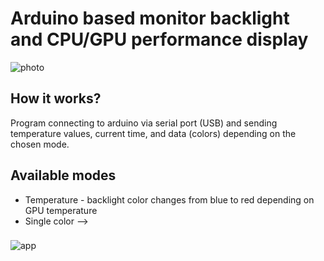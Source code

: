 # Arduino based monitor backlight and CPU/GPU performance display
![photo](https://user-images.githubusercontent.com/92518823/201471047-e6bfb90b-f147-4e55-b614-4cc33842591b.jpg)
## How it works?
Program connecting to arduino via serial port (USB) and sending temperature values, current time, and data (colors) depending on the chosen mode.
## Available modes
* Temperature - backlight color changes from blue to red depending on GPU temperature
* Single color -->

###
![app](https://user-images.githubusercontent.com/92518823/201470841-2bd74fac-de7e-4d50-8f09-7f31d22ccdcf.png)
